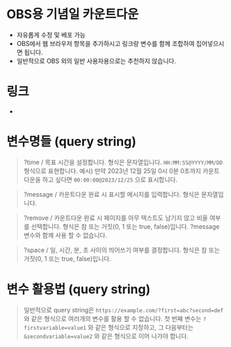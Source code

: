 # OBS용 기념일 카운트다운

- 자유롭게 수정 및 베포 가능
- OBS에서 웹 브라우저 항목을 추가하시고 링크랑 변수를 함께 조합하여 집어넣으시면 됩니다.
- 일반적으로 OBS 외의 일반 사용자용으로는 추천하지 않습니다.

# 링크
- <a href="https://ehfthxqlqla.github.io/countdown-for-obs/" target="_blank" onload="this.innerText = this.href"></a>

# 변수명들 (query string)
> ?time     / 목표 시간을 설정합니다. 형식은 문자열입니다. `HH:MM:SS@YYYY/MM/DD` 형식으로 표현합니다. 예시) 만약 2023년 12월 25일 0시 0분 0초까지 카운트 다운을 하고 싶다면 `00:00:00@2023/12/25` 으로 표시합니다.

> ?message  / 카운트다운 완료 시 표시할 메시지를 입력합니다. 형식은 문자열입니다.

> ?remove   / 카운트다운 완료 시 페이지를 아무 텍스트도 남기지 않고 비울 여부를 선택합니다. 형식은 참 또는 거짓(0, 1 또는 true, false)입니다. ?message 변수와 함께 사용 할 수 없습니다.

> ?space    / 일, 시간, 분, 초 사이의 띄어쓰기 여부를 결정합니다. 형식은 참 또는 거짓(0, 1 또는 true, false)입니다.

# 변수 활용법 (query string)
> 일반적으로 query string은 `https://example.com/?first=abc?second=def` 와 같은 형식으로 여러개의 변수를 활용 할 수 없습니다. 첫 번째 변수는 `?firstvariable=value1` 와 같은 형식으로 지정하고, 그 다음부터는 `&secondvariable=value2` 와 같은 형식으로 이어 나가야 합니다.
